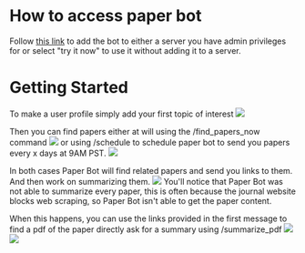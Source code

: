 # How to access paper bot
Follow [this link](https://discord.com/oauth2/authorize?client_id=1252693045938491483) to add the bot to either a server you have admin privileges for or select "try it now" to use it without adding it to a server.

# Getting Started
To make a user profile simply add your first topic of interest
<img src="https://github.com/biopherret/Paper_Bot/assets/59324379/4d3e3ec3-40c6-459d-98bc-3817ab1f5d0e">

Then you can find papers either at will using the /find_papers_now command
<img src="https://github.com/biopherret/Paper_Bot/assets/59324379/f2a230bf-f79d-4ad7-bd67-60d61c2c3446">
or using /schedule to schedule paper bot to send you papers every x days at 9AM PST.
<img src="https://github.com/biopherret/Paper_Bot/assets/59324379/9a1079fd-f9e9-4f81-9a62-23b90a00ec76">

In both cases Paper Bot will find related papers and send you links to them. And then work on summarizing them.
<img src="https://github.com/biopherret/Paper_Bot/assets/59324379/9c0b5cce-d207-428c-b990-30821874e001">
You'll notice that Paper Bot was not able to summarize every paper, this is often because the journal website blocks web scraping, so Paper Bot isn't able to get the paper content. 

When this happens, you can use the links provided in the first message to find a pdf of the paper directly ask for a summary using /summarize_pdf
<img src="https://github.com/biopherret/Paper_Bot/assets/59324379/789cac54-9c33-4762-9672-943ca08f229a">
<img src="https://github.com/biopherret/Paper_Bot/assets/59324379/12b0d8ed-da6a-4b8e-8eab-0b19cbf3970d">